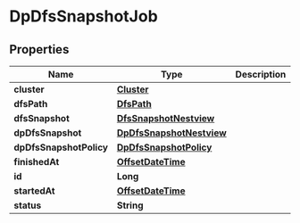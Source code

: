 # DpDfsSnapshotJob

## Properties
Name | Type | Description | Notes
------------ | ------------- | ------------- | -------------
**cluster** | [**Cluster**](Cluster.md) |  |  [optional]
**dfsPath** | [**DfsPath**](DfsPath.md) |  |  [optional]
**dfsSnapshot** | [**DfsSnapshotNestview**](DfsSnapshotNestview.md) |  |  [optional]
**dpDfsSnapshot** | [**DpDfsSnapshotNestview**](DpDfsSnapshotNestview.md) |  |  [optional]
**dpDfsSnapshotPolicy** | [**DpDfsSnapshotPolicy**](DpDfsSnapshotPolicy.md) |  |  [optional]
**finishedAt** | [**OffsetDateTime**](OffsetDateTime.md) |  |  [optional]
**id** | **Long** |  |  [optional]
**startedAt** | [**OffsetDateTime**](OffsetDateTime.md) |  |  [optional]
**status** | **String** |  |  [optional]
